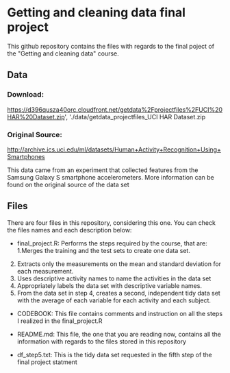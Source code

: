 # Getting and cleaning data final project

This  github repository contains the files with regards to the final poject of the "Getting and cleaning data" course.

## Data
### Download:
https://d396qusza40orc.cloudfront.net/getdata%2Fprojectfiles%2FUCI%20HAR%20Dataset.zip', './data/getdata_projectfiles_UCI HAR Dataset.zip
### Original Source:
http://archive.ics.uci.edu/ml/datasets/Human+Activity+Recognition+Using+Smartphones 

This data came from an experiment that collected features from the Samsung Galaxy S smartphone accelerometers. More information can be found on the original source of the data set

## Files
There are four files in this repository, considering this one. You can check the files names and each description below:
- final_project.R:
Performs the steps required by the course, that are:
1.Merges the training and the test sets to create one data set.
2. Extracts only the measurements on the mean and standard deviation for each measurement. 
3. Uses descriptive activity names to name the activities in the data set
4. Appropriately labels the data set with descriptive variable names. 
5. From the data set in step 4, creates a second, independent tidy data set with the average of each variable for each activity and each subject.

- CODEBOOK:
This file contains comments and instruction on all the steps I realized in the final_project.R

- README.md:
This file, the one that you are reading now, contains all the information with regards to the files stored in this repository

- df_step5.txt:
This is the tidy data set requested in the fifth step of the final project statment
